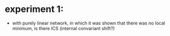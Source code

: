 # experiment 1:




- with purely linear network, in which it was shown that there was no local minimum, is there ICS (internal convariant shift?)
